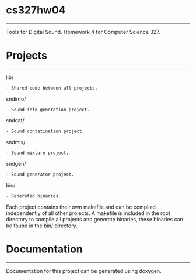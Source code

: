 # cs327hw04
-----------------------------------------------------------

Tools for Digital Sound.
Homework 4 for Computer Science 327.

# Projects 
-----------------------------------------------------------

lib/

    - Shared code between all projects.

sndinfo/

    - Sound info generation project.

sndcat/

    - Sound contatination project.

sndmix/

    - Sound mixture project.

sndgen/

    - Sound generator project.

bin/

    - Generated binaries.


Each project contains their own makefile and can
be compiled independently of all other projects.
A makefile is included in the root directory to compile
all projects and generate binaries, these binaries
can be found in the bin/ directory.

# Documentation
-----------------------------------------------------------

Documentation for this project can be 
generated using doxygen.

